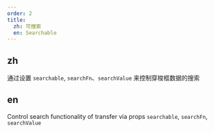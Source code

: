 ```yaml
---
order: 2
title:
  zh: 可搜索
  en: Searchable
---
```


## zh

通过设置 `searchable`, `searchFn`、`searchValue` 来控制穿梭框数据的搜索

## en

Control search functionality of transfer via props `searchable`, `searchFn`, `searchValue`
